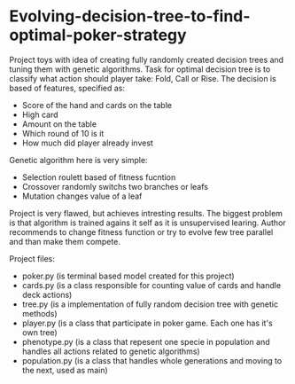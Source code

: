 # Evolving-decision-tree-to-find-optimal-poker-strategy
Project toys with idea of creating fully randomly created decision trees and tuning them with genetic algorithms. Task for optimal decision tree is to classify what action should player take: Fold, Call or Rise. The decision is based of features, specified as:
- Score of the hand and cards on the table
- High card
- Amount on the table
- Which round of 10 is it
- How much did player already invest

Genetic algorithm here is very simple:
- Selection roulett based of fitness fucntion
- Crossover randomly switchs two branches or leafs
- Mutation changes value of a leaf

Project is very flawed, but achieves intresting results. The biggest problem is that algorithm is trained agains it self as it is unsupervised learing. Author recommends to change fitness function or try to evolve few tree parallel and than make them compete.

Project files:
- poker.py (is terminal based model created for this project)
- cards.py (is a class responsible for counting value of cards and handle deck actions)
- tree.py (is a implementation of fully random decision tree with genetic methods)
- player.py (is a class that participate in poker game. Each one has it's own tree)
- phenotype.py (is a class that repesent one specie in population and handles all actions related to genetic algorithms)
- population.py (is a class that handles whole generations and moving to the next, used as main)
